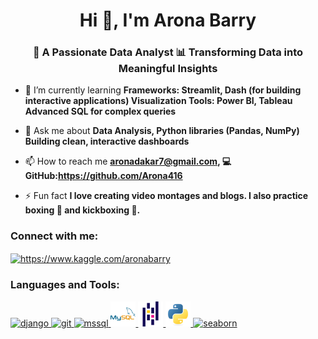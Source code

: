 <h1 align="center">Hi 👋, I'm Arona Barry</h1>
<h3 align="center">🎯 A Passionate Data Analyst 📊 Transforming Data into Meaningful Insights</h3>

- 🌱 I’m currently learning **Frameworks: Streamlit, Dash (for building interactive applications) Visualization Tools: Power BI, Tableau Advanced SQL for complex queries**

- 💬 Ask me about **Data Analysis, Python libraries (Pandas, NumPy) Building clean, interactive dashboards**

- 📫 How to reach me **aronadakar7@gmail.com, 💻 GitHub:https://github.com/Arona416**

- ⚡ Fun fact **I love creating video montages and blogs. I also practice boxing 🥊 and kickboxing 🥋.**

<h3 align="left">Connect with me:</h3>
<p align="left">
<a href="https://kaggle.com/https://www.kaggle.com/aronabarry" target="blank"><img align="center" src="https://raw.githubusercontent.com/rahuldkjain/github-profile-readme-generator/master/src/images/icons/Social/kaggle.svg" alt="https://www.kaggle.com/aronabarry" height="30" width="40" /></a>
</p>

<h3 align="left">Languages and Tools:</h3>
<p align="left"> <a href="https://www.djangoproject.com/" target="_blank" rel="noreferrer"> <img src="https://cdn.worldvectorlogo.com/logos/django.svg" alt="django" width="40" height="40"/> </a> <a href="https://git-scm.com/" target="_blank" rel="noreferrer"> <img src="https://www.vectorlogo.zone/logos/git-scm/git-scm-icon.svg" alt="git" width="40" height="40"/> </a> <a href="https://www.microsoft.com/en-us/sql-server" target="_blank" rel="noreferrer"> <img src="https://www.svgrepo.com/show/303229/microsoft-sql-server-logo.svg" alt="mssql" width="40" height="40"/> </a> <a href="https://www.mysql.com/" target="_blank" rel="noreferrer"> <img src="https://raw.githubusercontent.com/devicons/devicon/master/icons/mysql/mysql-original-wordmark.svg" alt="mysql" width="40" height="40"/> </a> <a href="https://pandas.pydata.org/" target="_blank" rel="noreferrer"> <img src="https://raw.githubusercontent.com/devicons/devicon/2ae2a900d2f041da66e950e4d48052658d850630/icons/pandas/pandas-original.svg" alt="pandas" width="40" height="40"/> </a> <a href="https://www.python.org" target="_blank" rel="noreferrer"> <img src="https://raw.githubusercontent.com/devicons/devicon/master/icons/python/python-original.svg" alt="python" width="40" height="40"/> </a> <a href="https://seaborn.pydata.org/" target="_blank" rel="noreferrer"> <img src="https://seaborn.pydata.org/_images/logo-mark-lightbg.svg" alt="seaborn" width="40" height="40"/> </a> </p>
